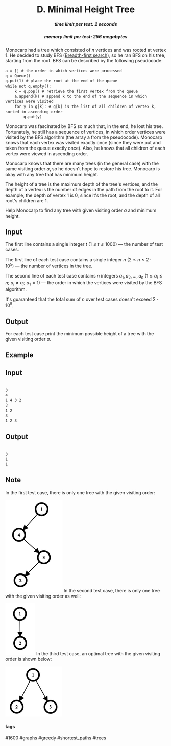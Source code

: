 <h1 style='text-align: center;'> D. Minimal Height Tree</h1>

<h5 style='text-align: center;'>time limit per test: 2 seconds</h5>
<h5 style='text-align: center;'>memory limit per test: 256 megabytes</h5>

Monocarp had a tree which consisted of $n$ vertices and was rooted at vertex $1$. He decided to study BFS ([Breadth-first search](https://en.wikipedia.org/wiki/Breadth-first_search)), so he ran BFS on his tree, starting from the root. BFS can be described by the following pseudocode:


```
a = [] # the order in which vertices were processed  
q = Queue()  
q.put(1) # place the root at the end of the queue  
while not q.empty():  
    k = q.pop() # retrieve the first vertex from the queue  
    a.append(k) # append k to the end of the sequence in which vertices were visited  
    for y in g[k]: # g[k] is the list of all children of vertex k, sorted in ascending order  
        q.put(y)  

```
Monocarp was fascinated by BFS so much that, in the end, he lost his tree. Fortunately, he still has a sequence of vertices, in which order vertices were visited by the BFS algorithm (the array a from the pseudocode). Monocarp knows that each vertex was visited exactly once (since they were put and taken from the queue exactly once). Also, he knows that all children of each vertex were viewed in ascending order.

Monocarp knows that there are many trees (in the general case) with the same visiting order $a$, so he doesn't hope to restore his tree. Monocarp is okay with any tree that has minimum height.

The height of a tree is the maximum depth of the tree's vertices, and the depth of a vertex is the number of edges in the path from the root to it. For example, the depth of vertex $1$ is $0$, since it's the root, and the depth of all root's children are $1$.

Help Monocarp to find any tree with given visiting order $a$ and minimum height.

## Input

The first line contains a single integer $t$ ($1 \le t \le 1000$) — the number of test cases.

The first line of each test case contains a single integer $n$ ($2 \le n \le 2 \cdot 10^5$) — the number of vertices in the tree.

The second line of each test case contains $n$ integers $a_1, a_2, \dots, a_n$ ($1 \le a_i \le n$; $a_i \neq a_j$; $a_1 = 1$) — the order in which the vertices were visited by the BFS algorithm.

It's guaranteed that the total sum of $n$ over test cases doesn't exceed $2 \cdot 10^5$.

## Output

For each test case print the minimum possible height of a tree with the given visiting order $a$.

## Example

## Input


```

3
4
1 4 3 2
2
1 2
3
1 2 3

```
## Output


```

3
1
1

```
## Note

In the first test case, there is only one tree with the given visiting order: 

 ![](images/1d02ebcc164925a1e2974837f7548a627eb1823e.png) In the second test case, there is only one tree with the given visiting order as well: 

 ![](images/52da297fdb1ff2710360531a5dddd13b95cfc30d.png) In the third test case, an optimal tree with the given visiting order is shown below: 

 ![](images/b655f27459d00a98dd94ac8c96dc2849d87b63f7.png) 

#### tags 

#1600 #graphs #greedy #shortest_paths #trees 